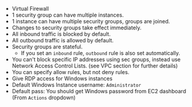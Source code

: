 * Virtual Firewall
* 1 security group can have multiple instances.
* 1 instance can have multiple security groups, groups are joined.
* Changes to security groups take effect immediately.
* All inbound traffic is blocked by default.
* All outbound traffic is allowed by default.
* Security groups are stateful.
    * If you set an `inbound` rule, `outbound` rule is also set automatically.
* You can't block specific IP addresses using sec groups, instead use Network Access Control Lists. (see VPC section for further details)
* You can specify allow rules, but not deny rules.
* Give RDP access for Windows instances
* Default Windows Instance username: `Administrator`
* Default pass: You should get Windows password from EC2 dashboard (From `Actions` dropdown)